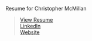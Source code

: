 Resume for Christopher McMillan

> [View Resume](resume.md)  
> [LinkedIn](https://www.linkedin.com/in/kmsquared)  
> [Website](http://www.kmsquared.net)